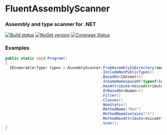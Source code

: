 # FluentAssemblyScanner

### Assembly and type scanner for .NET

[![Build status](https://ci.appveyor.com/api/projects/status/4ap8tbdpfivfeysc?svg=true)](https://ci.appveyor.com/project/osoykan/fluentassemblyscanner) [![NuGet version](https://badge.fury.io/nu/fluentassemblyscanner.svg)](https://badge.fury.io/nu/fluentassemblyscanner) [![Coverage Status](https://coveralls.io/repos/github/osoykan/FluentAssemblyScanner/badge.svg?branch=dev)](https://coveralls.io/github/osoykan/FluentAssemblyScanner?branch=dev)

### Examples

```c#
public static void Program()
{
  IEnumerable<Type> types = AssemblyScanner.FromAssemblyInDirectory(new AssemblyFilter("bin"))
                                           .IncludeNonPublicTypes()
                                           .BasedOn<IAnimal>()
                                           .InSameNamespaceOf(typeof(IAnimal))
                                           .HasAttribute<VoiceAttribute>()
                                           .OrBasedOn<Human>()
                                           .Filter()
                                           .Classes()
                                           .NonStatic()
                                           .MethodName("Run")
                                           .MethodNameContains("n")
                                           .MethodHasAttribute<VoiceAttribute>()
                                           .Scan();
}
```
